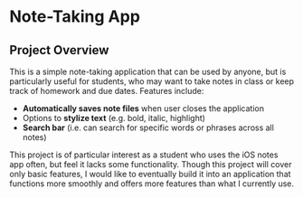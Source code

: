 # Note-Taking App

## Project Overview

This is a simple note-taking application that can be used by anyone, but is particularly useful for students, who 
may want to take notes in class or keep track of homework and due dates. Features include:
- **Automatically saves note files** when user closes the application
- Options to **stylize text** (e.g. bold, italic, highlight)
- **Search bar** (i.e. can search for specific words or phrases across all notes) 

This project is of particular interest as a student who uses the iOS notes app often, but feel it
lacks some functionality. Though this project will cover only basic features, I would like to eventually 
build it into an application that functions more smoothly and offers more features than what I currently use.


